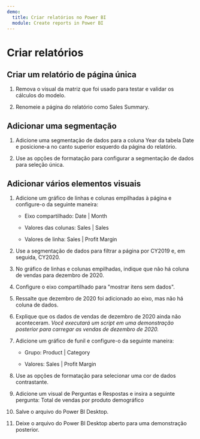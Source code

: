 ```yaml
---
demo:
  title: Criar relatórios no Power BI
  module: Create reports in Power BI
---
```

# Criar relatórios

## Criar um relatório de página única

1. Remova o visual da matriz que foi usado para testar e validar os cálculos do modelo.

1. Renomeie a página do relatório como Sales Summary.

## Adicionar uma segmentação

1. Adicione uma segmentação de dados para a coluna Year da tabela Date e posicione-a no canto superior esquerdo da página do relatório.

1. Use as opções de formatação para configurar a segmentação de dados para seleção única.

## Adicionar vários elementos visuais

1. Adicione um gráfico de linhas e colunas empilhadas à página e configure-o da seguinte maneira:

    - Eixo compartilhado: Date | Month

    - Valores das colunas: Sales | Sales

    - Valores de linha: Sales | Profit Margin

1. Use a segmentação de dados para filtrar a página por CY2019 e, em seguida, CY2020.

1. No gráfico de linhas e colunas empilhadas, indique que não há coluna de vendas para dezembro de 2020.

1. Configure o eixo compartilhado para "mostrar itens sem dados".

1. Ressalte que dezembro de 2020 foi adicionado ao eixo, mas não há coluna de dados.

1. Explique que os dados de vendas de dezembro de 2020 ainda não aconteceram. *Você executará um script em uma demonstração posterior para carregar as vendas de dezembro de 2020.*

1. Adicione um gráfico de funil e configure-o da seguinte maneira:

    - Grupo: Product | Category

    - Valores: Sales | Profit Margin

1. Use as opções de formatação para selecionar uma cor de dados contrastante.

1. Adicione um visual de Perguntas e Respostas e insira a seguinte pergunta: Total de vendas por produto demográfico

1. Salve o arquivo do Power BI Desktop.

1. Deixe o arquivo do Power BI Desktop aberto para uma demonstração posterior.
